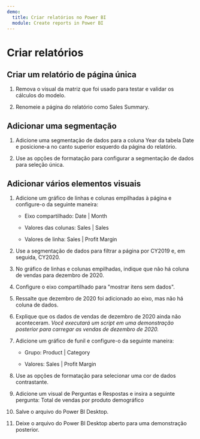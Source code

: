 ```yaml
---
demo:
  title: Criar relatórios no Power BI
  module: Create reports in Power BI
---
```

# Criar relatórios

## Criar um relatório de página única

1. Remova o visual da matriz que foi usado para testar e validar os cálculos do modelo.

1. Renomeie a página do relatório como Sales Summary.

## Adicionar uma segmentação

1. Adicione uma segmentação de dados para a coluna Year da tabela Date e posicione-a no canto superior esquerdo da página do relatório.

1. Use as opções de formatação para configurar a segmentação de dados para seleção única.

## Adicionar vários elementos visuais

1. Adicione um gráfico de linhas e colunas empilhadas à página e configure-o da seguinte maneira:

    - Eixo compartilhado: Date | Month

    - Valores das colunas: Sales | Sales

    - Valores de linha: Sales | Profit Margin

1. Use a segmentação de dados para filtrar a página por CY2019 e, em seguida, CY2020.

1. No gráfico de linhas e colunas empilhadas, indique que não há coluna de vendas para dezembro de 2020.

1. Configure o eixo compartilhado para "mostrar itens sem dados".

1. Ressalte que dezembro de 2020 foi adicionado ao eixo, mas não há coluna de dados.

1. Explique que os dados de vendas de dezembro de 2020 ainda não aconteceram. *Você executará um script em uma demonstração posterior para carregar as vendas de dezembro de 2020.*

1. Adicione um gráfico de funil e configure-o da seguinte maneira:

    - Grupo: Product | Category

    - Valores: Sales | Profit Margin

1. Use as opções de formatação para selecionar uma cor de dados contrastante.

1. Adicione um visual de Perguntas e Respostas e insira a seguinte pergunta: Total de vendas por produto demográfico

1. Salve o arquivo do Power BI Desktop.

1. Deixe o arquivo do Power BI Desktop aberto para uma demonstração posterior.
